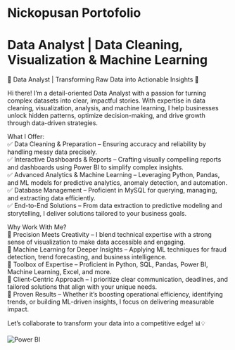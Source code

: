 # Nickopusan Portofolio
# Data Analyst | Data Cleaning, Visualization & Machine Learning 

🌟 Data Analyst | Transforming Raw Data into Actionable Insights 🌟  

Hi there! I’m a detail-oriented Data Analyst with a passion for turning complex datasets into clear, impactful stories. With expertise in data cleaning, visualization, analysis, and machine learning, I help businesses unlock hidden patterns, optimize decision-making, and drive growth through data-driven strategies.  

What I Offer:  
✅ Data Cleaning & Preparation – Ensuring accuracy and reliability by handling messy data precisely.  
✅ Interactive Dashboards & Reports – Crafting visually compelling reports and dashboards using Power BI to simplify complex insights.  
✅ Advanced Analytics & Machine Learning – Leveraging Python, Pandas, and ML models for predictive analytics, anomaly detection, and automation.  
✅ Database Management – Proficient in MySQL for querying, managing, and extracting data efficiently.  
✅ End-to-End Solutions – From data extraction to predictive modeling and storytelling, I deliver solutions tailored to your business goals.  

Why Work With Me?  
🔹 Precision Meets Creativity – I blend technical expertise with a strong sense of visualization to make data accessible and engaging.  
🔹 Machine Learning for Deeper Insights – Applying ML techniques for fraud detection, trend forecasting, and business intelligence.  
🔹 Toolbox of Expertise – Proficient in Python, SQL, Pandas, Power BI, Machine Learning, Excel, and more.  
🔹 Client-Centric Approach – I prioritize clear communication, deadlines, and tailored solutions that align with your unique needs.  
🔹 Proven Results – Whether it’s boosting operational efficiency, identifying trends, or building ML-driven insights, I focus on delivering measurable impact.  

Let’s collaborate to transform your data into a competitive edge! 📊💡

![Power BI](.github/icons/powerbi.png)  
